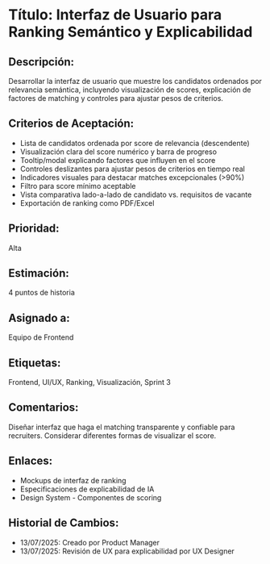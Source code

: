# Título: Interfaz de Usuario para Ranking Semántico y Explicabilidad

## Descripción: 
Desarrollar la interfaz de usuario que muestre los candidatos ordenados por relevancia semántica, incluyendo visualización de scores, explicación de factores de matching y controles para ajustar pesos de criterios.

## Criterios de Aceptación:
- Lista de candidatos ordenada por score de relevancia (descendente)
- Visualización clara del score numérico y barra de progreso
- Tooltip/modal explicando factores que influyen en el score
- Controles deslizantes para ajustar pesos de criterios en tiempo real
- Indicadores visuales para destacar matches excepcionales (>90%)
- Filtro para score mínimo aceptable
- Vista comparativa lado-a-lado de candidato vs. requisitos de vacante
- Exportación de ranking como PDF/Excel

## Prioridad: 
Alta

## Estimación: 
4 puntos de historia

## Asignado a: 
Equipo de Frontend

## Etiquetas: 
Frontend, UI/UX, Ranking, Visualización, Sprint 3

## Comentarios: 
Diseñar interfaz que haga el matching transparente y confiable para recruiters. Considerar diferentes formas de visualizar el score.

## Enlaces: 
- Mockups de interfaz de ranking
- Especificaciones de explicabilidad de IA
- Design System - Componentes de scoring

## Historial de Cambios:
- 13/07/2025: Creado por Product Manager
- 13/07/2025: Revisión de UX para explicabilidad por UX Designer
